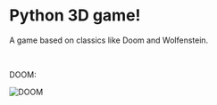 # **Python 3D game!**

A game based on classics like Doom and Wolfenstein. 

<br>

DOOM: 

![DOOM](https://fs-prod-cdn.nintendo-europe.com/media/images/06_screenshots/games_5/nintendo_switch_download_software_2/nswitchds_doom1993/NSwitchDS_DOOM1993_04.jpg)
